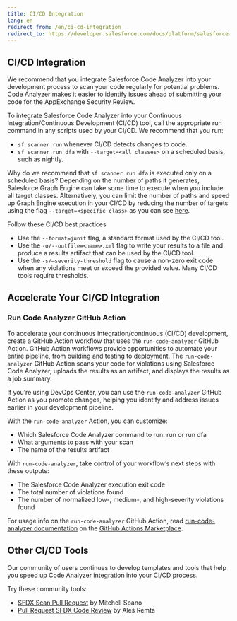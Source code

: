 ```yaml
---
title: CI/CD Integration
lang: en
redirect_from: /en/ci-cd-integration
redirect_to: https://developer.salesforce.com/docs/platform/salesforce-code-analyzer/guide/ci-cd-integration.html
---
```

## CI/CD Integration
We recommend that you integrate Salesforce Code Analyzer into your development process to scan your code regularly for potential problems. Code Analyzer makes it easier to identify issues ahead of submitting your code for the AppExchange Security Review.

To integrate Salesforce Code Analyzer into your Continuous Integration/Continuous Development (CI/CD) tool, call the appropriate run command in any scripts used by your CI/CD. We recommend that you run:

* `sf scanner run` whenever CI/CD detects changes to code.
* `sf scanner run dfa` with `--target=<all classes>` on a scheduled basis, such as nightly.

Why do we recommend that `sf scanner run dfa` is executed only on a scheduled basis? Depending on the number of paths it generates, Salesforce Graph Engine can take some time to execute when you include all target classes. Alternatively, you can limit the number of paths and speed up Graph Engine execution in your CI/CD by reducing the number of targets using the flag `--target=<specific class>` as you can see [here](https://forcedotcom.github.io/sfdx-scanner/en/v3.x/scanner-commands/dfa/).

Follow these CI/CD best practices

* Use the `--format=junit` flag, a standard format used by the CI/CD tool.
* Use the `-o/--outfile=<name>.xml` flag to write your results to a file and produce a results artifact that can be used by the CI/CD tool.
* Use the `-s/–severity-threshold` flag to cause a non-zero exit code when any violations meet or exceed the provided value. Many CI/CD tools require thresholds.

## Accelerate Your CI/CD Integration

### Run Code Analyzer GitHub Action

To accelerate your continuous integration/continuous (CI/CD) development, create a GitHub Action workflow that uses the `run-code-analyzer` GitHub Action. GitHub Action workflows provide opportunities to automate your entire pipeline, from building and testing to deployment. The `run-code-analyzer` GitHub Action scans your code for violations using Salesforce Code Analyzer, uploads the results as an artifact, and displays the results as a job summary. 

If you’re using DevOps Center, you can use the `run-code-analyzer` GitHub Action as you promote changes, helping you identify and address issues earlier in your development pipeline.

With the `run-code-analyzer` Action, you can customize:

* Which Salesforce Code Analyzer command to run: run or run dfa
* What arguments to pass with your scan
* The name of the results artifact

With `run-code-analyzer`, take control of your workflow’s next steps with these outputs:

* The Salesforce Code Analyzer execution exit code
* The total number of violations found
* The number of normalized low-,  medium-, and high-severity violations found

For usage info on the `run-code-analyzer` GitHub Action, read [run-code-analyzer documentation](https://github.com/marketplace/actions/run-salesforce-code-analyzer) on the [GitHub Actions Marketplace](https://github.com/marketplace).

## Other CI/CD Tools

Our community of users continues to develop templates and tools that help you speed up Code Analyzer integration into your CI/CD process.

Try these community tools:

* [SFDX Scan Pull Request](https://github.com/marketplace/actions/sfdx-scan-pull-request) by Mitchell Spano
* [Pull Request SFDX Code Review](https://github.com/marketplace/actions/pull-request-sfdx-code-review) by Aleš Remta
